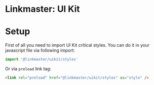 # Linkmaster: UI Kit
[//]: # (TODO)


# Setup
First of all you need to import UI Kit critical styles. You can do it in your javascript file via following import:

```js
import '@linkmaster/uikit/styles'
```

Or via `preload` link tag:

```html
<link rel="preload" href="@linkmaster/uikit/styles" as="style" />
```
